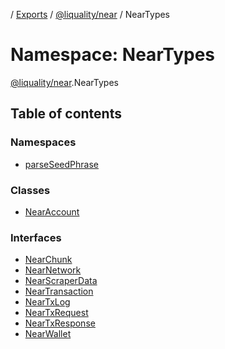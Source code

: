 [](../README.md) / [Exports](../modules.md) / [@liquality/near](liquality_near.md) / NearTypes

# Namespace: NearTypes

[@liquality/near](liquality_near.md).NearTypes

## Table of contents

### Namespaces

- [parseSeedPhrase](liquality_near.NearTypes.parseSeedPhrase.md)

### Classes

- [NearAccount](../classes/liquality_near.NearTypes.NearAccount.md)

### Interfaces

- [NearChunk](../interfaces/liquality_near.NearTypes.NearChunk.md)
- [NearNetwork](../interfaces/liquality_near.NearTypes.NearNetwork.md)
- [NearScraperData](../interfaces/liquality_near.NearTypes.NearScraperData.md)
- [NearTransaction](../interfaces/liquality_near.NearTypes.NearTransaction.md)
- [NearTxLog](../interfaces/liquality_near.NearTypes.NearTxLog.md)
- [NearTxRequest](../interfaces/liquality_near.NearTypes.NearTxRequest.md)
- [NearTxResponse](../interfaces/liquality_near.NearTypes.NearTxResponse.md)
- [NearWallet](../interfaces/liquality_near.NearTypes.NearWallet.md)
